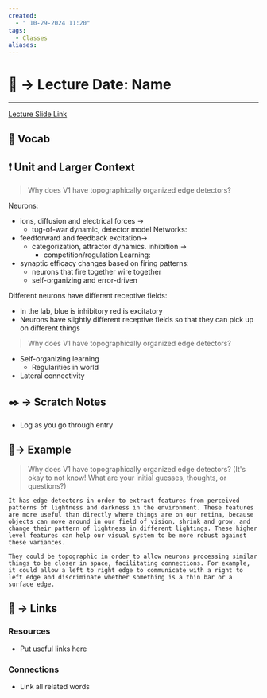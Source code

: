 ```yaml
---
created:
  - " 10-29-2024 11:20"
tags:
  - Classes
aliases:
---
```


# 📗 -> Lecture Date: Name
---
[Lecture Slide Link](https://canvas.ucdavis.edu/courses/915659/files?preview=25504152)

## 🎤 Vocab


## ❗ Unit and Larger Context
> Why does V1 have topographically organized edge detectors?


Neurons: 
- ions, diffusion and electrical forces ->
	- tug-of-war dynamic, detector model
Networks: 
- feedforward and feedback excitation->
	- categorization, attractor dynamics. inhibition ->
		- competition/regulation
Learning: 
- synaptic efficacy changes based on firing patterns: 
	- neurons that fire together wire together
	- self-organizing and error-driven


Different neurons have different receptive fields:
- In the lab, blue is inhibitory red is excitatory
- Neurons have slightly different receptive fields so that they can pick up on different things


> Why does V1 have topographically organized edge detectors?
- Self-organizing learning
	- Regularities in world
- Lateral connectivity




## ✒️ -> Scratch Notes
- Log as you go through entry

## 🧪-> Example
> Why does V1 have topographically organized edge detectors? (It's okay to not know! What are your initial guesses, thoughts, or questions?)
```
It has edge detectors in order to extract features from perceived patterns of lightness and darkness in the environment. These features are more useful than directly where things are on our retina, because objects can move around in our field of vision, shrink and grow, and change their pattern of lightness in different lightings. These higher level features can help our visual system to be more robust against these variances.

They could be topographic in order to allow neurons processing similar things to be closer in space, facilitating connections. For example, it could allow a left to right edge to communicate with a right to left edge and discriminate whether something is a thin bar or a surface edge.
```


## 🔗 -> Links
### Resources
- Put useful links here

### Connections
- Link all related words
